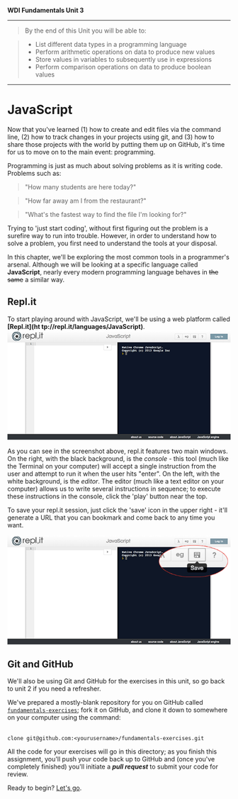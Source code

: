 **WDI Fundamentals Unit 3**

---

>By the end of this Unit you will be able to:

>* List different data types in a programming language
>* Perform arithmetic operations on data to produce new values
>* Store values in variables to subsequently use in expressions
>* Perform comparison operations on data to produce boolean values

---

# JavaScript

Now that you've learned (1) how to create and edit files via the command line, (2) how to track changes in your projects using git, and (3) how to share those projects with the world by putting them up on GitHub, it's time for us to move on to the main event: programming.

Programming is just as much about solving problems as it is writing code.  Problems such as:

  > "How many students are here today?"

  > "How far away am I from the restaurant?"

  > "What's the fastest way to find the file I'm looking for?"

Trying to 'just start coding', without first figuring out the problem is a surefire way to run into trouble. However, in order to understand how to solve a problem, you first need to understand the tools at your disposal.

In this chapter, we'll be exploring the most common tools in a programmer's arsenal. Although we will be looking at a specific language called **JavaScript**, nearly every modern programming language behaves in ~~the same~~ a similar way.

## Repl.it
To start playing around with JavaScript, we'll be using a web platform called **[Repl.it](ht
tp://repl.it/languages/JavaScript)**.
![repl.it Screenshot](../assets/chapter3/replit.png)

As you can see in the screenshot above, repl.it features two main windows. On the right, with the black background, is the *console* - this tool (much like the Terminal on your computer) will accept a single instruction from the user and attempt to run it when the user hits "enter". On the left, with the white background, is the *editor*. The editor (much like a text editor on your computer) allows us to write several instructions in sequence; to execute these instructions in the console, click the 'play' button near the top.

To save your repl.it session, just click the 'save' icon in the upper right - it'll generate a URL that you can bookmark and come back to any time you want.

![repl.it Screenshot](../assets/chapter3/save_replit.png)


## Git and GitHub

We'll also be using Git and GitHub for the exercises in this unit, so go back to unit 2 if you need a refresher.

We've prepared a mostly-blank repository for you on GitHub called [`fundamentals-exercises`](); fork it on GitHub, and clone it down to somewhere on your computer using the command:

```git 

clone git@github.com:<yourusername>/fundamentals-exercises.git

```

All the code for your exercises will go in this directory; as you finish this assignment, you'll push your code back up to GitHub and (once you've completely finished) you'll initiate a ***pull request*** to submit your code for review.

Ready to begin? [Let's go](03_chapter/02_lesson.md).








